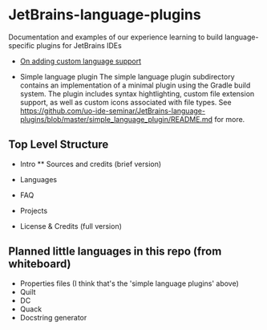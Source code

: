 # JetBrains-language-plugins
Documentation and examples of our experience learning to build language-specific plugins for JetBrains IDEs

* [On adding custom language support](https://github.com/uo-ide-seminar/JetBrains-language-plugins/blob/master/Languages.md)

* Simple language plugin
The simple language plugin subdirectory contains an implementation of a minimal plugin using the Gradle build system.
The plugin includes syntax hightlighting, custom file extension support, as well as custom icons associated with file
types. See https://github.com/uo-ide-seminar/JetBrains-language-plugins/blob/master/simple_language_plugin/README.md
for more.

## Top Level Structure 

* Intro
  ** Sources and credits (brief version)

* Languages

* FAQ

* Projects

* License & Credits (full version)

## Planned little languages in this repo (from whiteboard)

* Properties files (I think that's the 'simple language plugins' above)
* Quilt
* DC
* Quack
* Docstring generator

